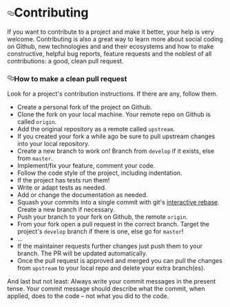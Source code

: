 <h1><a href="#contributing" aria-hidden="true" class="anchor" id="user-content-contributing"><svg aria-hidden="true" class="octicon octicon-link" height="16" version="1.1" viewBox="0 0 16 16" width="16"><path fill-rule="evenodd" d="M4 9h1v1H4c-1.5 0-3-1.69-3-3.5S2.55 3 4 3h4c1.45 0 3 1.69 3 3.5 0 1.41-.91 2.72-2 3.25V8.59c.58-.45 1-1.27 1-2.09C10 5.22 8.98 4 8 4H4c-.98 0-2 1.22-2 2.5S3 9 4 9zm9-3h-1v1h1c1 0 2 1.22 2 2.5S13.98 12 13 12H9c-.98 0-2-1.22-2-2.5 0-.83.42-1.64 1-2.09V6.25c-1.09.53-2 1.84-2 3.25C6 11.31 7.55 13 9 13h4c1.45 0 3-1.69 3-3.5S14.5 6 13 6z"></path></svg></a>Contributing</h1>
<p>If you want to contribute to a project and make it better, your help is very welcome. Contributing is also a great way to learn more about social coding on Github, new technologies and and their ecosystems and how to make constructive, helpful bug reports, feature requests and the noblest of all contributions: a good, clean pull request.</p>
<h3><a href="#how-to-make-a-clean-pull-request" aria-hidden="true" class="anchor" id="user-content-how-to-make-a-clean-pull-request"><svg aria-hidden="true" class="octicon octicon-link" height="16" version="1.1" viewBox="0 0 16 16" width="16"><path fill-rule="evenodd" d="M4 9h1v1H4c-1.5 0-3-1.69-3-3.5S2.55 3 4 3h4c1.45 0 3 1.69 3 3.5 0 1.41-.91 2.72-2 3.25V8.59c.58-.45 1-1.27 1-2.09C10 5.22 8.98 4 8 4H4c-.98 0-2 1.22-2 2.5S3 9 4 9zm9-3h-1v1h1c1 0 2 1.22 2 2.5S13.98 12 13 12H9c-.98 0-2-1.22-2-2.5 0-.83.42-1.64 1-2.09V6.25c-1.09.53-2 1.84-2 3.25C6 11.31 7.55 13 9 13h4c1.45 0 3-1.69 3-3.5S14.5 6 13 6z"></path></svg></a>How to make a clean pull request</h3>
<p>Look for a project's contribution instructions. If there are any, follow them.</p>
<ul>
<li>Create a personal fork of the project on Github.</li>
<li>Clone the fork on your local machine. Your remote repo on Github is called <code>origin</code>.</li>
<li>Add the original repository as a remote called <code>upstream</code>.</li>
<li>If you created your fork a while ago be sure to pull upstream changes into your local repository.</li>
<li>Create a new branch to work on! Branch from <code>develop</code> if it exists, else from <code>master</code>.</li>
<li>Implement/fix your feature, comment your code.</li>
<li>Follow the code style of the project, including indentation.</li>
<li>If the project has tests run them!</li>
<li>Write or adapt tests as needed.</li>
<li>Add or change the documentation as needed.</li>
<li>Squash your commits into a single commit with git's <a href="https://help.github.com/articles/interactive-rebase">interactive rebase</a>. Create a new branch if necessary.</li>
<li>Push your branch to your fork on Github, the remote <code>origin</code>.</li>
<li>From your fork open a pull request in the correct branch. Target the project's <code>develop</code> branch if there is one, else go for <code>master</code>!</li>
<li>…</li>
<li>If the maintainer requests further changes just push them to your branch. The PR will be updated automatically.</li>
<li>Once the pull request is approved and merged you can pull the changes from <code>upstream</code> to your local repo and delete
your extra branch(es).</li>
</ul>
<p>And last but not least: Always write your commit messages in the present tense. Your commit message should describe what the commit, when applied, does to the code – not what you did to the code.</p>
